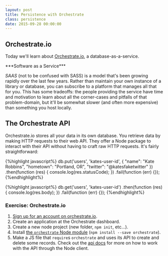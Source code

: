 ```yaml
---
layout: post
title: Persistence with Orchestrate
class: persistence
date: 2015-09-28 00:00:00
---
```


## Orchestrate.io

Today we'll learn about [Orchestrate.io][orchestrate], a database-as-a-service.

<aside>
***Software as a Service***

_SAAS_ (not to be confused with SASS) is a model that's been growing rapidly over the last few years. Rather than maintain your own instance of a library or database, you can subscribe to a platform that manages all that for you. This has some tradeoffs: the people providing the service have time and motivation to learn about all the corner-cases and pitfalls of that problem-domain, but it'll be somewhat slower (and often more expensive) than something you host locally.
</aside>

## The Orchestrate API

Orchestrate.io stores all your data in its own database. You retrieve data by making HTTP requests to their web API. They offer a Node package to interact with their API without having to craft raw HTTP requests. It's fairly straightforward:

{%highlight javascript%}
db.put('users', 'kates-user-id', {
  "name": "Kate Robbins",
  "hometown": "Portland, OR",
  "twitter": "@katesfaketwitter"
})
.then(function (res) {
  console.log(res.statusCode);
})
.fail(function (err) {});
{%endhighlight%}

{%highlight javascript%}
db.get('users', 'kates-user-id')
.then(function (res) {
  console.log(res.body);
})
.fail(function (err) {});
{%endhighlight%}

### Exercise: Orchestrate.io

1. [Sign up for an account on orchestrate.io][orchestrate-signup].
1. Create an application at the Orchestrate dashboard.
1. Create a new node project (new folder, `npm init`, etc&hellip;).
1. Install [the `orchestrate` Node module][orchestrate-npm] (`npm install --save orchestrate`).
1. Make a JS file that `require`s `orchestrate` and uses its API to create and delete some records. Check out the [api docs][orchestrate-docs] for more on how to work with the API through the Node client.


[orchestrate]: https://orchestrate.io/
[orchestrate-signup]: https://dashboard.orchestrate.io/users/register
[orchestrate-npm]: https://www.npmjs.com/package/orchestrate
[orchestrate-docs]: https://orchestrate.io/docs/key-value
[lucene]: https://lucene.apache.org/core/
[p-and-p]: https://github.com/JSI-2015-Q1/Pride-And-Prejudice
